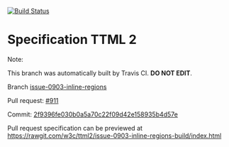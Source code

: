 [![Build Status](https://travis-ci.org/w3c/ttml2.svg?branch=issue-0903-inline-regions)](https://travis-ci.org/w3c/ttml2)


# Specification TTML 2


Note:


This branch was automatically built by Travis CI. <b>DO NOT EDIT</b>.


 Branch [issue-0903-inline-regions](https://github.com/w3c/ttml2/tree/issue-0903-inline-regions)


 Pull request: [#911](https://github.com/w3c/ttml2/pull/911)


 Commit: [2f9396fe030b0a5a70c22f09d42e158935b4d57e](https://github.com/w3c/ttml2/commit/2f9396fe030b0a5a70c22f09d42e158935b4d57e)

Pull request specification can be previewed at https://rawgit.com/w3c/ttml2/issue-0903-inline-regions-build/index.html



